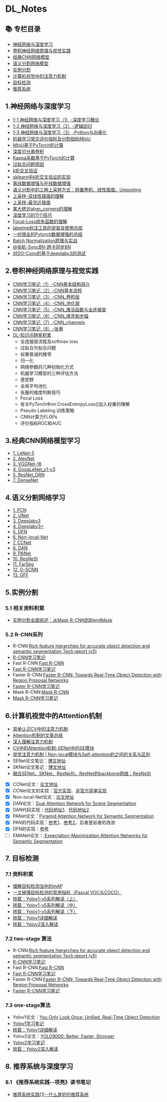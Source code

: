 # DL_Notes

## 📚 专栏目录

- [神经网络与深度学习](#NN_DL)
- [卷积神经网络原理与视觉实践](#CNN)
- [经典CNN网络模型](#C_CNN)
- [语义分割网络模型](#FCN)
- [实例分割](#I_seg)
- [计算机视觉中的注意力机制](#CV_attention)
- [目标检测](#OB_D)
- [推荐系统](#Res)

<a id="NN_DL"></a>
## 1.神经网络与深度学习

- [1-1 神经网络与深度学习（1）-深度学习概论](http://yearing1017.cn/2019/04/12/%E7%A5%9E%E7%BB%8F%E7%BD%91%E7%BB%9C%E4%B8%8E%E6%B7%B1%E5%BA%A6%E5%AD%A6%E4%B9%A0-1-%E6%B7%B1%E5%BA%A6%E5%AD%A6%E4%B9%A0%E6%A6%82%E8%AE%BA/)
- [1-2 神经网络与深度学习（2）-逻辑回归](http://yearing1017.cn/2019/04/27/%E7%A5%9E%E7%BB%8F%E7%BD%91%E7%BB%9C%E4%B8%8E%E6%B7%B1%E5%BA%A6%E5%AD%A6%E4%B9%A0-2-%E9%80%BB%E8%BE%91%E5%9B%9E%E5%BD%92/)
- [1-3 神经网络与深度学习（3）-Python与向量化](http://yearing1017.cn/2019/05/02/%E7%A5%9E%E7%BB%8F%E7%BD%91%E7%BB%9C%E4%B8%8E%E6%B7%B1%E5%BA%A6%E5%AD%A6%E4%B9%A0-3-Python%E4%B8%8E%E5%90%91%E9%87%8F%E5%8C%96/)
- [机器学习常见评价指标及分割指标MIoU](http://yearing1017.cn/2020/02/07/语义分割指标MIoU/)
- [MIoU基于PyTorch的计算](http://yearing1017.cn/2020/02/17/MIoU-PyTorch/)
- [深度可分离卷积](http://yearing1017.cn/2020/02/15/Depthwise-separable-convolution/)
- [Kappa系数基于PyTorch的计算](http://yearing1017.cn/2020/02/27/基于混淆矩阵的Kappa系数的计算/)
- [过拟合问题原因](https://www.cnblogs.com/eilearn/p/9203186.html)
- [k折交叉验证](https://zhuanlan.zhihu.com/p/67563863)
- [sklearn中k折交叉验证的实现](https://scikit-learn.org/stable/modules/cross_validation.html#cross-validation) 
- [离线数据增强与在线数据增强](https://zhuanlan.zhihu.com/p/56139575)
- [语义分割中的三种上采样方式：转置卷积、线性插值、Unpooling](https://zhuanlan.zhihu.com/p/92123010)
- [上采样-双线性插值的理解](https://www.zhihu.com/search?type=content&q=%E4%B8%8A%E9%87%87%E6%A0%B7%20%E5%8F%8C%E7%BA%BF%E6%80%A7%E6%8F%92%E5%80%BC)
- [上采样-最邻近插值](https://zhuanlan.zhihu.com/p/89421892)
- [某大佬对align_corners的理解](https://zhuanlan.zhihu.com/p/87572724)
- [深度学习的11个技巧](https://zhuanlan.zhihu.com/p/138024517)
- [Focal-Loss损失函数的理解](https://www.zhihu.com/search?q=focal%20loss%20pytorch&type=content)
- [labelme标注工具的安装及使用总结](http://yearing1017.cn/2020/05/30/labelme%E7%9A%84%E5%AE%89%E8%A3%85%E5%8F%8A%E4%BD%BF%E7%94%A8/)
- [一份很全的Pytorch数据增强的总结](https://segmentfault.com/a/1190000022784467)
- [Batch Normalization原理与实战](https://zhuanlan.zhihu.com/p/34879333)
- [@张航-SyncBN-跨卡同步BN](https://zhuanlan.zhihu.com/p/40496177)
- [对DO-Conv的基于deeplabv3的测试](https://github.com/yearing1017/DL_Notes/blob/master/DO_Conv_test.ipynb)

<a id="CNN"></a>
## 2.卷积神经网络原理与视觉实践

- [CNN学习笔记（1）-CNN基本结构简介](http://yearing1017.cn/2019/07/28/CNN%E5%9F%BA%E7%A1%80%E7%9F%A5%E8%AF%86/)
- [CNN学习笔记（2）-CNN基本流程](http://yearing1017.cn/2019/08/04/CNN%E5%9F%BA%E6%9C%AC%E6%B5%81%E7%A8%8B/)
- [CNN学习笔记（3）-CNN_卷积层](http://yearing1017.cn/2019/08/11/CNN基本部件-卷积层/)
- [CNN学习笔记（4）-CNN_池化层](http://yearing1017.cn/2019/08/13/CNN%E5%9F%BA%E6%9C%AC%E9%83%A8%E4%BB%B6-%E6%B1%87%E5%90%88%E5%B1%82/)
- [CNN学习笔记（5）-CNN_激活函数与全连接层](http://yearing1017.cn/2019/08/14/CNN-%E6%BF%80%E6%B4%BB%E5%87%BD%E6%95%B0%E4%B8%8E%E5%85%A8%E8%BF%9E%E6%8E%A5%E5%B1%82/)
- [CNN学习笔记（6）-CNN_填充和步幅](http://yearing1017.cn/2019/09/05/CNN-%E5%A1%AB%E5%85%85%E5%92%8C%E6%AD%A5%E5%B9%85/)
- [CNN学习笔记（7）-CNN_channels](http://yearing1017.cn/2019/09/07/CNN-channels/)
- [CNN学习笔记（8）-张量](http://yearing1017.cn/2019/11/12/%E7%A5%9E%E7%BB%8F%E7%BD%91%E7%BB%9C-%E5%BC%A0%E9%87%8F/)
- [DL-知识点随笔积累](http://yearing1017.cn/2019/11/14/DL-%E7%9F%A5%E8%AF%86%E7%82%B9%E9%9A%8F%E7%AC%94%E7%A7%AF%E7%B4%AF/)
  - 全连接层流程及softmax loss
  - 过拟合欠拟合问题
  - 权重衰减的推导
  - 归一化
  - 网络参数的几种初始化方式
  - 机器学习模型的三种评估方法
  - 感受野
  - 全局平均池化
  - 张量的维度判断技巧
  - Focal Loss
  - 有关PyTorch中nn.CrossEntropyLoss()加入权重的理解
  - Pseudo Labeling 训练策略
  - CNN计算力FLOPs
  - 评价指标ROC和AUC
  
<a id="C_CNN"></a>
## 3.经典CNN网络模型学习
- [1. LeNet-5](http://yearing1017.cn/2019/09/09/CNN-LeNet-5/)
- [2. AlexNet](http://yearing1017.cn/2019/09/10/CNN-AlexNet/)
- [3. VGGNet-16](http://yearing1017.cn/2019/09/13/CNN-VGGNet16/)
- [4. GoogLeNet_v1-v3](http://yearing1017.cn/2019/09/24/GoogLeNet-V1-V3/)
- [5. ResNet_DRN](http://yearing1017.cn/2019/09/26/ResNet-DRN/)
- [7. DenseNet](http://yearing1017.cn/2019/10/29/DenseNet-CVPR2017/)

<a id="FCN"></a>
## 4.语义分割网络学习
- [1. FCN](http://yearing1017.cn/2019/10/17/FCN-%E8%AF%AD%E4%B9%89%E5%88%86%E5%89%B2/)
- [2. UNet](http://yearing1017.cn/2019/11/21/U-Net-paper/)
- [3. Deeplabv3](https://github.com/yearing1017/Deeplabv3_Pytorch/blob/master/Deeplab_v3.md)
- [4. Deeplabv3+](https://github.com/yearing1017/Paper_Note/blob/master/论文Markdown笔记/deeplabv3%2B_paper.md)
- [5. DFN](http://yearing1017.cn/2020/03/19/DFN-paper/)
- [6. Non-local-Net](http://yearing1017.cn/2020/04/05/Non-local-paper/)
- [7. CCNet](http://yearing1017.cn/2020/03/26/CCNet-paper/)
- [8. DAN](http://yearing1017.cn/2020/04/06/DAN-paper/#more)
- [9. PANet](http://yearing1017.cn/2020/04/10/PAN-paper/)
- [10. ResNeSt](http://yearing1017.cn/2020/05/17/ResNeSt-Split-Attention-Networks/)
- [11. FarSeg](http://yearing1017.cn/2020/07/15/FarSeg-paper/)
- [12. G-SCNN](http://yearing1017.cn/2020/08/03/G-SCNN-paper/)
- [13. GFF]()

<a id="I_seg"></a>
## 5.实例分割

### 5.1 相关资料积累
- [实例分割全面综述：从Mask R-CNN到BlendMask](https://zhuanlan.zhihu.com/p/110132002)

### 5.2 R-CNN系列
- R-CNN:[Rich feature hierarchies for accurate object detection and semantic segmentation Tech report (v5)](http://cn.arxiv.org/pdf/1311.2524.pdf)
- [R-CNN学习笔记](http://yearing1017.cn/2020/04/26/R-CNN-paper/)
- Fast R-CNN:[Fast R-CNN](http://cn.arxiv.org/pdf/1504.08083v2)
- [Fast R-CNN学习笔记](http://yearing1017.cn/2020/04/27/Fast-R-CNN/)
- Faster R-CNN:[Faster R-CNN: Towards Real-Time Object Detection with Region Proposal Networks](http://cn.arxiv.org/pdf/1506.01497.pdf)
- [Faster R-CNN学习笔记](http://yearing1017.cn/2020/04/29/Faster-R-CNN/)
- Mask R-CNN:[Mask R-CNN](https://arxiv.org/pdf/1703.06870.pdf)
- [Mask R-CNN学习笔记](http://yearing1017.cn/2020/05/04/Mask-R-CNN/)

<a id="CV_attention"></a>
## 6.计算机视觉中的Attention机制
- [简单认识CV中的注意力机制](https://blog.csdn.net/paper_reader/article/details/81082351)
- [Attention机制的文章总结](https://blog.csdn.net/humanpose/article/details/85332392)
- [深入理解注意力机制](https://zhuanlan.zhihu.com/p/40197380)
- [CV中的Attention机制-SENet中的SE模块]( https://zhuanlan.zhihu.com/p/102035721)
- [视觉注意力机制 | Non-local模块与Self-attention的之间的关系与区别](https://zhuanlan.zhihu.com/p/110130098)
- SENet论文笔记：[博文地址](http://yearing1017.cn/2020/05/11/SENet-paper/)
- SKNet论文笔记：[博文地址](http://yearing1017.cn/2020/05/14/SKNet/)
- [融合SENet、SKNet、ResNeXt、ResNet的backbone网络：ResNeSt](http://yearing1017.cn/2020/05/17/ResNeSt-Split-Attention-Networks/)
- [x] CCNet论文：[论文地址](http://cn.arxiv.org/pdf/1811.11721.pdf)
- [x] CCNet论文的实现：[官方实现](https://github.com/speedinghzl/CCNet)、[非官方简单实现](https://github.com/Serge-weihao/CCNet-Pure-Pytorch)
- [x] Non-local-Net论文：[论文地址](https://arxiv.org/abs/1711.07971)
- [x] DAN论文：[Dual Attention Network for Scene Segmentation](https://arxiv.org/abs/1809.02983)
- [x] DAN代码实现：[代码地址1](https://github.com/yiskw713/DualAttention_for_Segmentation)、[代码地址2](https://github.com/junfu1115/DANet/)
- [x] PANet论文：[Pyramid Attention Network for Semantic Segmentation](http://cn.arxiv.org/pdf/1805.10180v1.pdf)
- [x] PAN的代码实现：[参考1](https://github.com/JaveyWang/Pyramid-Attention-Networks-pytorch/)、[参考2](https://github.com/Andy-zhujunwen/pytorch-Pyramid-Attention-Networks-PAN-/)，后者是前者的改进
- [x] DFN的实现：[参考](https://github.com/ycszen/TorchSeg/tree/master/model/dfn)
- [ ] EMANet论文：[ Expectation-Maximization Attention Networks for Semantic Segmentation](https://zhuanlan.zhihu.com/p/78018142)

<a id="OB_D"></a>
## 7. 目标检测

### 7.1 资料积累
- [理解目标检测当中的mAP](https://blog.csdn.net/hsqyc/article/details/81702437)
- [一文搞懂目标检测的常用指标（Pascal VOC与COCO）](http://activepony.com/shen-du-xue-xi/mu-biao-jian-ce/mu-biao-jian-ce-ping-jie-zhi-biao/)
- [转载：Yolov1-v5系列解读（上）](https://zhuanlan.zhihu.com/p/183261974)
- [转载：Yolov1-v5系列解读（中）](https://zhuanlan.zhihu.com/p/183781646)
- [转载：Yolov1-v5系列解读（下）](https://zhuanlan.zhihu.com/p/186014243)
- [转载：Yolov1详细解读](https://zhuanlan.zhihu.com/p/46691043)
- [转载：Yolov2深入解读](https://zhuanlan.zhihu.com/p/47575929)


### 7.2 two-stage 算法
- R-CNN:[Rich feature hierarchies for accurate object detection and semantic segmentation Tech report (v5)](http://cn.arxiv.org/pdf/1311.2524.pdf)
- [R-CNN学习笔记](http://yearing1017.cn/2020/04/26/R-CNN-paper/)
- Fast R-CNN:[Fast R-CNN](http://cn.arxiv.org/pdf/1504.08083v2)
- [Fast R-CNN学习笔记](http://yearing1017.cn/2020/04/27/Fast-R-CNN/)
- Faster R-CNN:[Faster R-CNN: Towards Real-Time Object Detection with Region Proposal Networks](http://cn.arxiv.org/pdf/1506.01497.pdf)
- [Faster R-CNN学习笔记](http://yearing1017.cn/2020/04/29/Faster-R-CNN/)

### 7.3 one-stage算法
- Yolov1论文：[You Only Look Once: Uniﬁed, Real-Time Object Detection](http://xxx.itp.ac.cn/pdf/1506.02640v5)
- [Yolov1学习笔记]()
- [转载：Yolov1详细解读](https://zhuanlan.zhihu.com/p/46691043)
- Yolov2论文：[YOLO9000: Better, Faster, Stronger](http://xxx.itp.ac.cn/pdf/1612.08242)
- [Yolov2学习笔记](http://yearing1017.cn/2020/07/22/Yolov2-paper/)
- [转载：Yolov2深入解读](https://zhuanlan.zhihu.com/p/47575929)

<a id="Res"></a>
## 8. 推荐系统与深度学习

### 8.1 《推荐系统实践--项亮》读书笔记
- [推荐系统实践(1)--什么是好的推荐系统]()
